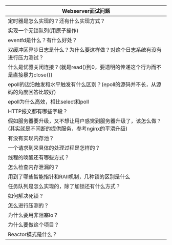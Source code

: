| Webserver面试问题                                            |
| ------------------------------------------------------------ |
| 定时器是怎么实现的？还有什么实现方式？                       |
| 实现一个无锁队列(用原子操作)                                 |
| eventfd是什么？有什么好处？                                  |
| 双缓冲区异步日志是什么？为什么要这样做？对这个日志系统有没有进行压力测试？ |
| 什么是优雅关闭连接？(就是read()到0，要透明的传递这个行为而不是直接暴力close()) |
| epoll的边沿触发和水平触发有什么区别？(epoll的源码并不长，从源码的角度回答比较好) |
| epoll为什么高效，相比select和poll                            |
| HTTP报文都有哪些字段？                                       |
| 假如服务器要升级，又不想让用户感觉到服务器升级了，该怎么做？(其实就是不间断的提供服务，参考nginx的平滑升级) |
| 有没有实现内存池？                                           |
| 一个请求到来具体的处理过程是怎样的？                         |
| 线程的唤醒还有哪些方式？                                     |
| 怎么检查内存泄漏的？                                         |
| 用到了哪些智能指针和RAII机制，几种锁的区别是什么             |
| 任务队列是怎么实现的，除了加锁还有什么方式？                 |
| 如何解决死锁？                                               |
| 怎么进行压测的？                                             |
| 为什么要用非阻塞io？                                         |
| 为什么要做这个项目？                                         |
| Reactor模式是什么？                                          |